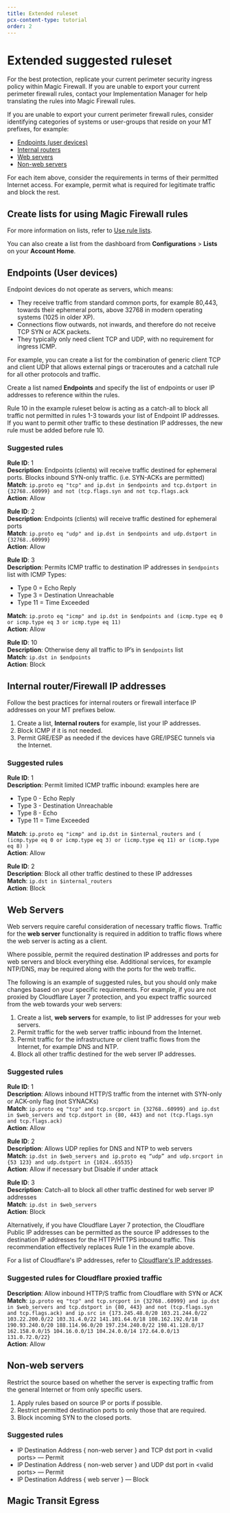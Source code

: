 ```yaml
---
title: Extended ruleset
pcx-content-type: tutorial
order: 2
---
```


# Extended suggested ruleset

For the best protection, replicate your current perimeter security ingress policy within Magic Firewall. If you are unable to export your current perimeter firewall rules, contact your Implementation Manager for help translating the rules into Magic Firewall rules.

If you are unable to export your current perimeter firewall rules, consider identifying categories of systems or user-groups that reside on your MT prefixes, for example:
- [Endpoints (user devices)](#endpoints-user-devices)
- [Internal routers](#internal-routerfirewall-ips)
- [Web servers](#web-servers)
- [Non-web servers](#non-web-servers)

For each item above, consider the requirements in terms of their permitted Internet access. For example, permit what is required for legitimate traffic and block the rest.

## Create lists for using Magic Firewall rules

For more information on lists, refer to [Use rule lists](/how-to/use-rules-list).

You can also create a list from the dashboard from **Configurations** > **Lists** on your **Account Home**.

## Endpoints (User devices)

Endpoint devices do not operate as servers, which means:
- They receive traffic from standard common ports, for example 80,443, towards their ephemeral ports, above 32768 in modern operating systems (1025 in older XP).
- Connections flow outwards, not inwards, and therefore do not receive TCP SYN or ACK packets.
- They typically only need client TCP and UDP, with no requirement for ingress ICMP.

For example, you can create a list for the combination of generic client TCP and client UDP that allows external pings or traceroutes and a catchall rule for all other protocols and traffic.

Create a list named **Endpoints** and specify the list of endpoints or user IP addresses to reference within the rules.

<Aside type="note">

Rule 10 in the example ruleset below is acting as a catch-all to block all traffic not permitted in rules 1-3 towards your list of Endpoint IP addresses. If you want to permit other traffic to these destination IP addresses, the new rule must be added before rule 10.

</Aside>

### Suggested rules

**Rule ID**: 1 <br/> 
**Description**: Endpoints (clients) will receive traffic destined for ephemeral ports. Blocks inbound SYN-only traffic. (i.e. SYN-ACKs are permitted) <br/> 
**Match**: `ip.proto eq "tcp" and ip.dst in $endpoints and tcp.dstport in {32768..60999} and not (tcp.flags.syn and not tcp.flags.ack` <br/>
**Action**: Allow <br/>

**Rule ID**: 2 <br/> 
**Description**: Endpoints (clients) will receive traffic destined for ephemeral ports <br/> 
**Match**: `ip.proto eq "udp" and ip.dst in $endpoints and udp.dstport in {32768..60999}` <br/>
**Action**: Allow <br/>

**Rule ID**: 3 <br/> 
**Description**: Permits ICMP traffic to destination IP addresses in `$endpoints` list with ICMP Types:
- Type 0 = Echo Reply <br/>
- Type 3 = Destination Unreachable <br/>
- Type 11 = Time Exceeded <br/>

**Match**: `ip.proto eq "icmp" and ip.dst in $endpoints and (icmp.type eq 0 or icmp.type eq 3 or icmp.type eq 11)` <br/>
**Action**: Allow <br/>

**Rule ID**: 10 <br/> 
**Description**: Otherwise deny all traffic to IP’s in `$endpoints` list <br/> 
**Match**: `ip.dst in $endpoints` <br/>
**Action**: Block <br/>

## Internal router/Firewall IP addresses

Follow the best practices for internal routers or firewall interface IP addresses on your MT prefixes below.

1. Create a list, **Internal routers** for example, list your IP addresses.
1. Block ICMP if it is not needed.
1. Permit GRE/ESP as needed if the devices have GRE/IPSEC tunnels via the Internet.

### Suggested rules

**Rule ID**: 1 <br/> 
**Description**: Permit limited ICMP traffic inbound: examples here are 
- Type 0 - Echo Reply
- Type 3 - Destination Unreachable
- Type 8 - Echo 
- Type 11 = Time Exceeded <br/>

**Match**: `ip.proto eq "icmp" and ip.dst in $internal_routers and ( (icmp.type eq 0 or icmp.type eq 3) or (icmp.type eq 11) or (icmp.type eq 8) )` <br/>
**Action**: Allow<br/>

**Rule ID**: 2 <br/> 
**Description**: Block all other traffic destined to these IP addresses <br/> 
**Match**: `ip.dst in $internal_routers` <br/>
**Action**: Block <br/>

## Web Servers

Web servers require careful consideration of necessary traffic flows. Traffic for the **web server** functionality is required in addition to traffic flows where the web server is acting as a client. 

Where possible, permit the required destination IP addresses and ports for web servers and block everything else. Additional services, for example NTP/DNS, may be required along with the ports for the web traffic. 

The following is an example of suggested rules, but you should only make changes based on your specific requirements. For example, if you are not proxied by Cloudflare Layer 7 protection, and you expect traffic sourced from the web towards your web servers:

1. Create a list, **web servers** for example, to list IP addresses for your web servers.
1. Permit traffic for the web server traffic inbound from the Internet.
1. Permit traffic for the infrastructure or client traffic flows from the Internet, for example DNS and NTP.
1. Block all other traffic destined for the web server IP addresses.

### Suggested rules

**Rule ID**: 1 <br/> 
**Description**: Allows inbound HTTP/S traffic from the internet with SYN-only or ACK-only flag (not SYNACKs) <br/> 
**Match**: `ip.proto eq "tcp" and tcp.srcport in {32768..60999} and ip.dst in $web_servers and tcp.dstport in {80, 443} and not (tcp.flags.syn and tcp.flags.ack)` <br/>
**Action**: Allow <br/>

**Rule ID**: 2 <br/> 
**Description**: Allows UDP replies for DNS and NTP to web servers <br/> 
**Match**: `ip.dst in $web_servers and ip.proto eq “udp” and udp.srcport in {53 123} and udp.dstport in {1024..65535}` <br/>
**Action**: Allow if necessary but Disable if under attack <br/>

**Rule ID**: 3 <br/> 
**Description**: Catch-all to block all other traffic destined for web server IP addresses <br/> 
**Match**: `ip.dst in $web_servers` <br/>
**Action**: Block <br/>

Alternatively, if you have Cloudflare Layer 7 protection, the Cloudflare Public IP addresses can be permitted as the source IP addresses to the destination IP addresses for the HTTP/HTTPS inbound traffic. This recommendation effectively replaces Rule 1 in the example above.

For a list of Cloudflare's IP addresses, refer to [Cloudflare's IP addresses](https://www.cloudflare.com/ips/).

### Suggested rules for Cloudflare proxied traffic

**Description**: Allow inbound HTTP/S traffic from Cloudflare with SYN or ACK <br/> 
**Match**: `ip.proto eq "tcp" and tcp.srcport in {32768..60999} and ip.dst in $web_servers and tcp.dstport in {80, 443} and not (tcp.flags.syn and tcp.flags.ack) and ip.src in {173.245.48.0/20 103.21.244.0/22 103.22.200.0/22 103.31.4.0/22 141.101.64.0/18 108.162.192.0/18 190.93.240.0/20 188.114.96.0/20 197.234.240.0/22 198.41.128.0/17 162.158.0.0/15 104.16.0.0/13 104.24.0.0/14 172.64.0.0/13 131.0.72.0/22}` <br/>
**Action**: Allow <br/>

## Non-web servers

Restrict the source based on whether the server is expecting traffic from the general Internet or from only specific users.

1. Apply rules based on source IP or ports if possible.
1. Restrict permitted destination ports to only those that are required. 
1. Block incoming SYN to the closed ports.

### Suggested rules

- IP Destination Address { non-web server } and TCP dst port in &lt;valid ports> — Permit
- IP Destination Address { non-web server } and UDP dst port in &lt;valid ports> — Permit
- IP Destination Address { web server } — Block

## Magic Transit Egress